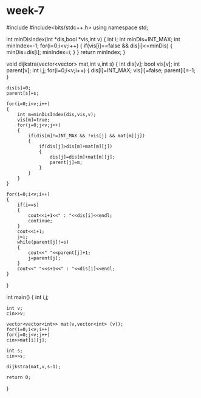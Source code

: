 # week-7
#include<iostream>
#include<bits/stdc++.h>
using namespace std;

int minDisIndex(int *dis,bool *vis,int v)
{
    int i;
    int minDis=INT_MAX;
    int minIndex=-1;
    for(i=0;i<v;i++)
    {
        if(vis[i]==false && dis[i]<=minDis)
        {
            minDis=dis[i];
            minIndex=i;
        }
    }
    return minIndex;
}

void dijkstra(vector<vector<int>> mat,int v,int s)
{
    int dis[v];
    bool vis[v];
    int parent[v];
    int i,j;
    for(i=0;i<v;i++)
    {
        dis[i]=INT_MAX;
        vis[i]=false;
        parent[i]=-1;
    }
    
    dis[s]=0;
    parent[s]=s;

    for(i=0;i<v;i++)
    {
        int m=minDisIndex(dis,vis,v);
        vis[m]=true;
        for(j=0;j<v;j++)
        {
            if(dis[m]!=INT_MAX && !vis[j] && mat[m][j])
            {
                if(dis[j]>dis[m]+mat[m][j])
                {
                    dis[j]=dis[m]+mat[m][j];
                    parent[j]=m;
                }
            }
        }
    }
    
    for(i=0;i<v;i++)
    {
        if(i==s)
        {
            cout<<i+1<<" : "<<dis[i]<<endl;
            continue;
        }
        cout<<i+1;
        j=i;
        while(parent[j]!=s)
        {
            cout<<" "<<parent[j]+1;
            j=parent[j];
        }
        cout<<" "<<s+1<<" : "<<dis[i]<<endl;
    }
}

int main()
{
    int i,j;

    int v;
    cin>>v;

    vector<vector<int>> mat(v,vector<int> (v));
    for(i=0;i<v;i++)
    for(j=0;j<v;j++)
    cin>>mat[i][j];

    int s;
    cin>>s;

    dijkstra(mat,v,s-1);

    return 0;
}

